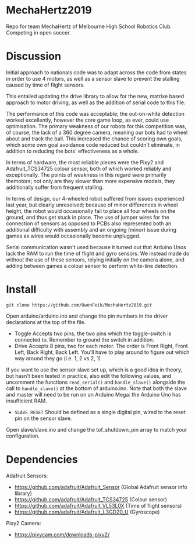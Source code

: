 # MechaHertz2019

Repo for team MechaHertz of Melbourne High School Robotics Club. 
Competing in open soccer.

# Discussion

Initial approach to nationals code was to adapt across the code from states in order to use 4 motors, as well as a sensor slave to prevent the stalling caused by time of flight sensors.

This entailed updating the drive library to allow for the new, matrixe based approach to motor driving, as well as the addition of serial code to this file.

The performance of this code was acceptable; the out-on-white detection worked excellently, however the core game loop, as ever, could use optimisation. The primary weakness of our robots for this competition was, of course, the lack of a 360 degree camera, meaning our bots had to wheel about and track the ball. This increased the chance of scoring own goals, which some own goal avoidance code reduced but couldn't eliminate, in addition to reducing the bots' effectiveness as a whole.

In terms of hardware, the most reliable pieces were the Pixy2 and Adafruit_TCS34725 colour sensor, both of which worked reliably and exceptionally. The points of weakness in this regard were primarily themotors; not only are they slower than more expensive models, they additionally suffer from frequent stalling.

In terms of design, our 4-wheeled robot suffered from issues experienced last year, but clearly unresolved; because of minor differences in wheel height, the robot would occasionally fail to place all four wheels on the ground, and thus get stuck in place. The use of jumper wires for the connection of sensors as opposed to PCBs also represented both an additional difficulty with assembly and an ongoing (minor) issue during games as wires would occasionally become unplugged.

Serial communication wasn't used because it turned out that Arduino Unos lack the RAM to run the time of flight and gyro sensors. We instead made do without the use of these sensors, relying initially on the camera alone, and adding between games a colour sensor to perform white-line detection.

# Install

```git clone https://github.com/OwenFeik/MechaHertz2019.git```

Open arduino/arduino.ino and change the pin numbers in the driver declarations at the top of the file.

* Toggle
	Accepts two pins, the two pins which the toggle-switch is connected to. Remember to ground the switch in addition.
* Drive
	Accepts 8 pins, two for each motor. The order is Front Right, Front Left, Back Right, Back Left. You'll have to play around to figure out which way around they go (i.e. 1, 2 vs 2, 1)

If you want to use the sensor slave set up, which is a good idea in theory, but hasn't been tested in practice, also edit the following values, and uncomment the functions ```read_serial()``` and ```handle_slave()``` alongside the call to ```handle_slave()``` at the bottom of arduino.ino. Note that both the slave and master will need to be run on an Arduino Mega: the Arduino Uno has insufficient RAM.

* ```SLAVE_RESET```
	Should be defined as a single digital pin, wired to the reset pin on the sensor slave.

Open slave/slave.ino and change the tof_shutdown_pin array to match your configuration.


# Dependencies
Adafruit Sensors:
* https://github.com/adafruit/Adafruit_Sensor
	(Global Adafruit sensor info library)
* https://github.com/adafruit/Adafruit_TCS34725
	(Colour sensor)
* https://github.com/adafruit/Adafruit_VL53L0X
	(Time of flight sensors)
* https://github.com/adafruit/Adafruit_L3GD20_U
	(Gyroscope)

Pixy2 Camera:
* https://pixycam.com/downloads-pixy2/
